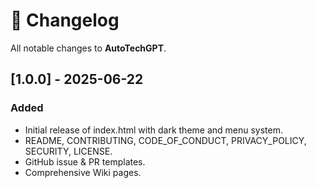 # 📝 Changelog

All notable changes to **AutoTechGPT**.

## [1.0.0] - 2025-06-22

### Added
- Initial release of index.html with dark theme and menu system.
- README, CONTRIBUTING, CODE_OF_CONDUCT, PRIVACY_POLICY, SECURITY, LICENSE.
- GitHub issue & PR templates.
- Comprehensive Wiki pages.

